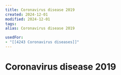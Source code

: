 ```yaml
---
title: Coronavirus disease 2019
created: 2024-12-01
modified: 2024-12-01
tags: 
alias: Coronavirus disease 2019

usedFor:
- "[[4243 Coronavirus diseases]]"
---
```

# Coronavirus disease 2019
